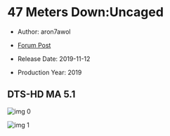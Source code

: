 # 47 Meters Down:Uncaged

* Author: aron7awol

* [Forum Post](https://www.avsforum.com/threads/bass-eq-for-filtered-movies.2995212/post-58772570)

* Release Date: 2019-11-12
* Production Year: 2019

## DTS-HD MA 5.1

![img 0](https://i.imgur.com/mShjFg8.jpg)

![img 1](https://i.imgur.com/KmcvRQJ.png)

